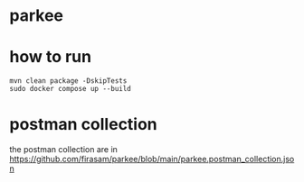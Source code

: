 # parkee
# how to run
````````````````````````````````
mvn clean package -DskipTests
sudo docker compose up --build
```````````````````````````````````
# postman collection
the postman collection are in 
https://github.com/firasam/parkee/blob/main/parkee.postman_collection.json
